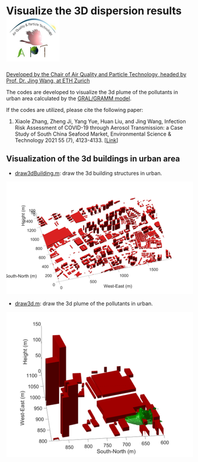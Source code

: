 # Visualize the 3D dispersion results  [<img src="https://github.com/zxiaole/aviationEmission/blob/main/img/logo.jpg" width="144" height="120">](https://ie.ifu.ethz.ch/)
[Developed by the Chair of Air Quality and Particle Technology, headed by Prof. Dr. Jing Wang, at ETH Zurich](https://ie.ifu.ethz.ch/)

The codes are developed to visualize the 3d plume of the pollutants in urban area calculated by the [GRAL/GRAMM model](https://gral.tugraz.at/).

If the codes are utilized, please cite the following paper:
1. Xiaole Zhang, Zheng Ji, Yang Yue, Huan Liu, and Jing Wang, Infection Risk Assessment of COVID-19 through Aerosol Transmission: a Case Study of South China Seafood Market, Environmental Science & Technology 2021 55 (7), 4123-4133. [[Link](https://pubs.acs.org/doi/full/10.1021/acs.est.0c02895)]


## Visualization of the 3d buildings in urban area
* [draw3dBuilding.m](/draw3dBuilding.m): draw the 3d building structures in urban.
<img src="/3d_buildings.png">

* [draw3d.m](/draw3d.m): draw the 3d plume of the pollutants in urban.
<img src="/3dConc_1.png">

